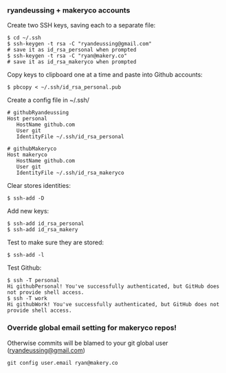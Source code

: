 ### ryandeussing + makeryco accounts

Create two SSH keys, saving each to a separate file:

    $ cd ~/.ssh
    $ ssh-keygen -t rsa -C "ryandeussing@gmail.com"
    # save it as id_rsa_personal when prompted
    $ ssh-keygen -t rsa -C "ryan@makery.co"
    # save it as id_rsa_makeryco when prompted

Copy keys to clipboard one at a time and paste into Github accounts:

    $ pbcopy < ~/.ssh/id_rsa_personal.pub

Create a config file in ~/.ssh/

    # githubRyandeussing
    Host personal
       HostName github.com
       User git
       IdentityFile ~/.ssh/id_rsa_personal

    # githubMakeryco
    Host makeryco
       HostName github.com
       User git
       IdentityFile ~/.ssh/id_rsa_makeryco
       
Clear stores identities:

    $ ssh-add -D

Add new keys:

    $ ssh-add id_rsa_personal
    $ ssh-add id_rsa_makery
    
Test to make sure they are stored:

    $ ssh-add -l

Test Github:

    $ ssh -T personal
    Hi githubPersonal! You've successfully authenticated, but GitHub does not provide shell access.
    $ ssh -T work
    Hi githubWork! You've successfully authenticated, but GitHub does not provide shell access.

### Override global email setting for makeryco repos!

Otherwise commits will be blamed to your git global user (ryandeussing@gmail.com)

    git config user.email ryan@makery.co